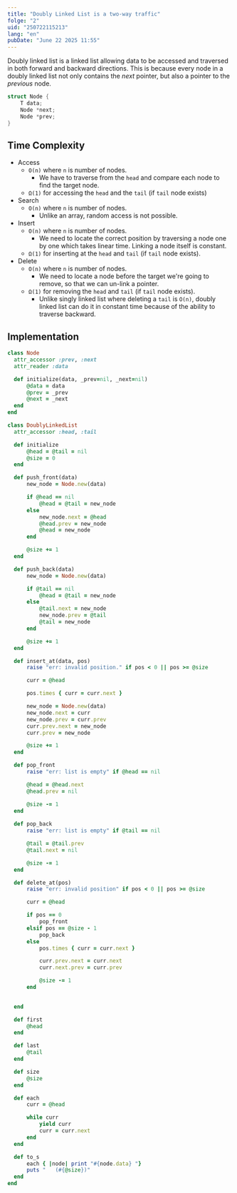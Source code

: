 ```yaml
---
title: "Doubly Linked List is a two-way traffic"
folge: "2"
uid: "250722115213"
lang: "en"
pubDate: "June 22 2025 11:55"
---
```


Doubly linked list is a linked list allowing data to be accessed and traversed in both forward and backward directions. This is because every node in a doubly linked list not only contains the *next* pointer, but  also a pointer to the *previous* node.

```c
struct Node {
    T data;
    Node *next;
    Node *prev;
}
```
    
## Time Complexity
- Access
    - `O(n)` where `n` is number of nodes.
        - We have to traverse from the `head` and compare each node to find the target node.
    - `Ω(1)` for accessing the `head` and the `tail` (if `tail` node exists)
- Search
    - `O(n)` where `n` is number of nodes.
        - Unlike an array, random access is not possible.
- Insert
    - `O(n)` where `n` is number of nodes.
        - We need to locate the correct position by traversing a node one by one which takes linear time. Linking a node itself is constant.
    - `Ω(1)` for inserting at the `head` and `tail` (if `tail` node exists).
- Delete
    - `O(n)` where `n` is number of nodes.
        - We need to locate a node before the target we're going to remove, so that we can un-link a pointer.
    - `Ω(1)` for removing the `head` and `tail` (if `tail` node exists).
        - Unlike singly linked list where deleting a `tail` is `O(n)`, doubly linked list can do it in constant time because of the ability to traverse backward.
        
## Implementation

```rb
class Node
  attr_accessor :prev, :next
  attr_reader :data

  def initialize(data, _prev=nil, _next=nil)
      @data = data
      @prev = _prev
      @next = _next
  end
end

class DoublyLinkedList
  attr_accessor :head, :tail

  def initialize
      @head = @tail = nil
      @size = 0
  end

  def push_front(data)
      new_node = Node.new(data)

      if @head == nil
          @head = @tail = new_node
      else
          new_node.next = @head
          @head.prev = new_node
          @head = new_node
      end

      @size += 1
  end

  def push_back(data)
      new_node = Node.new(data)

      if @tail == nil
          @head = @tail = new_node
      else
          @tail.next = new_node
          new_node.prev = @tail
          @tail = new_node
      end

      @size += 1
  end

  def insert_at(data, pos)
      raise "err: invalid position." if pos < 0 || pos >= @size

      curr = @head

      pos.times { curr = curr.next }

      new_node = Node.new(data)
      new_node.next = curr
      new_node.prev = curr.prev
      curr.prev.next = new_node
      curr.prev = new_node

      @size += 1
  end

  def pop_front
      raise "err: list is empty" if @head == nil

      @head = @head.next
      @head.prev = nil

      @size -= 1
  end
  
  def pop_back
      raise "err: list is empty" if @tail == nil

      @tail = @tail.prev
      @tail.next = nil

      @size -= 1
  end

  def delete_at(pos)
      raise "err: invalid position" if pos < 0 || pos >= @size

      curr = @head

      if pos == 0
          pop_front
      elsif pos == @size - 1
          pop_back
      else
          pos.times { curr = curr.next }

          curr.prev.next = curr.next
          curr.next.prev = curr.prev

          @size -= 1
      end

      
  end

  def first
      @head
  end

  def last
      @tail
  end

  def size
      @size
  end

  def each
      curr = @head

      while curr
          yield curr
          curr = curr.next
      end
  end

  def to_s
      each { |node| print "#{node.data} "}
      puts "   (#{@size})"
  end
end
```
